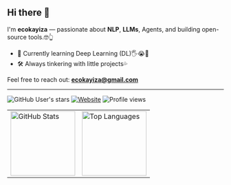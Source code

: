 ## Hi there 👋

I'm **ecokayiza** — passionate about **NLP**, **LLMs**, Agents, and building open-source tools.🤓👆

- 🔬 Currently learning Deep Learning (DL)🖐️😭🤚
- 🛠️ Always tinkering with little projects💦

Feel free to reach out: **ecokayiza@gmail.com**
<hr>

![GitHub User's stars](https://img.shields.io/github/stars/ecokayiza?affiliations=OWNER%2CCOLLABORATOR&style=social)
[![Website](https://img.shields.io/badge/Website-ecokayizasweb.xyz-blue?style=flat-square)](http://www.ecokayizasweb.xyz/)
![Profile views](https://komarev.com/ghpvc/?username=ecokayiza)

<table>
  <tr>
    <td><img src="https://github-readme-stats.vercel.app/api?username=ecokayiza&show_icons=true" alt="GitHub Stats"  height="150" /></td>
    <td><img src="https://github-readme-stats.vercel.app/api/top-langs/?username=ecokayiza&layout=compact" alt="Top Languages" height="150" /></td>
  </tr>
</table>
<!--
**ecokayiza/ecokayiza** is a ✨ _special_ ✨ repository because its `README.md` (this file) appears on your GitHub profile.

Here are some ideas to get you started:

- 🔭 I’m currently working on ...
- 🌱 I’m currently learning ...
- 👯 I’m looking to collaborate on ...
- 🤔 I’m looking for help with ...
- 💬 Ask me about ...
- 📫 How to reach me: ...
- 😄 Pronouns: ...
- ⚡ Fun fact: ...
-->
